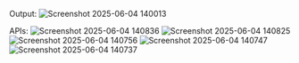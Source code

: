 Output:
![Screenshot 2025-06-04 140013](https://github.com/user-attachments/assets/01c67619-4c10-4c95-885e-a72c552ae8f3)

APIs:
![Screenshot 2025-06-04 140836](https://github.com/user-attachments/assets/b1d7eaee-2cc3-4b61-bcf0-7fc7717d71e1)
![Screenshot 2025-06-04 140825](https://github.com/user-attachments/assets/cbb8fa39-71ff-4285-a44c-7abc72c58d89)
![Screenshot 2025-06-04 140756](https://github.com/user-attachments/assets/d9ca880b-7554-4a26-a676-8ca4ec695ecb)
![Screenshot 2025-06-04 140747](https://github.com/user-attachments/assets/1e8953e7-778c-4510-90d4-14e6836d509f)
![Screenshot 2025-06-04 140737](https://github.com/user-attachments/assets/27a782d0-2bad-4b93-95a7-643e9c0014e9)
